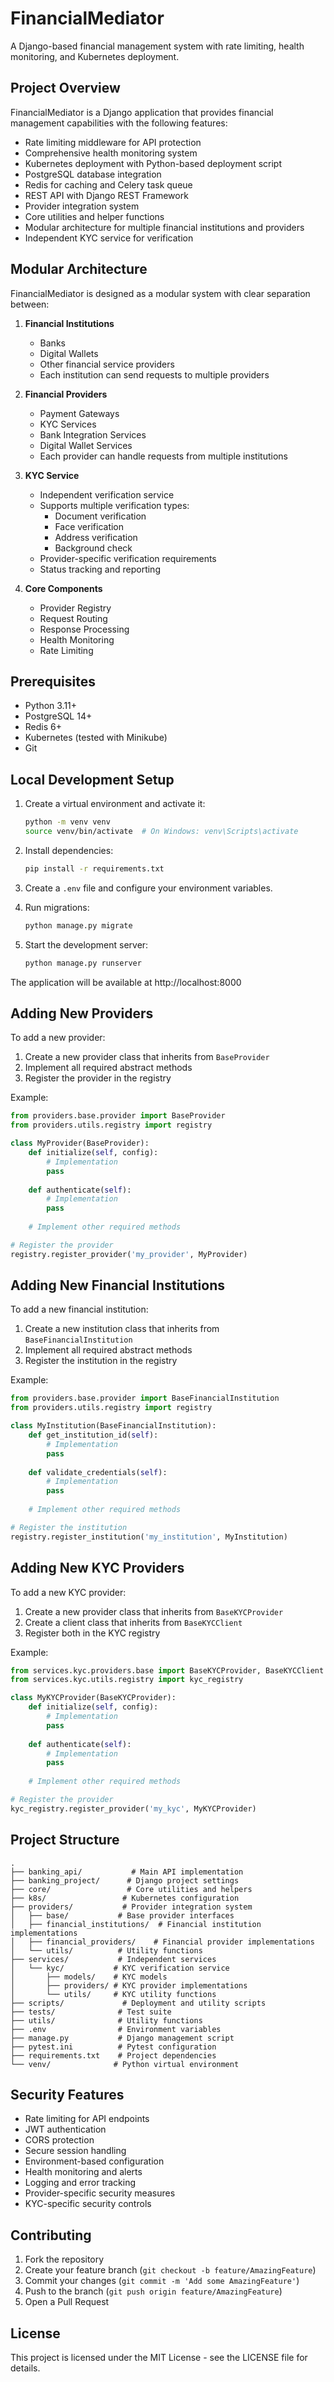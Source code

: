 # FinancialMediator

A Django-based financial management system with rate limiting, health monitoring, and Kubernetes deployment.

## Project Overview

FinancialMediator is a Django application that provides financial management capabilities with the following features:

- Rate limiting middleware for API protection
- Comprehensive health monitoring system
- Kubernetes deployment with Python-based deployment script
- PostgreSQL database integration
- Redis for caching and Celery task queue
- REST API with Django REST Framework
- Provider integration system
- Core utilities and helper functions
- Modular architecture for multiple financial institutions and providers
- Independent KYC service for verification

## Modular Architecture

FinancialMediator is designed as a modular system with clear separation between:

1. **Financial Institutions**
   - Banks
   - Digital Wallets
   - Other financial service providers
   - Each institution can send requests to multiple providers

2. **Financial Providers**
   - Payment Gateways
   - KYC Services
   - Bank Integration Services
   - Digital Wallet Services
   - Each provider can handle requests from multiple institutions

3. **KYC Service**
   - Independent verification service
   - Supports multiple verification types:
     - Document verification
     - Face verification
     - Address verification
     - Background check
   - Provider-specific verification requirements
   - Status tracking and reporting

4. **Core Components**
   - Provider Registry
   - Request Routing
   - Response Processing
   - Health Monitoring
   - Rate Limiting

## Prerequisites

- Python 3.11+
- PostgreSQL 14+
- Redis 6+
- Kubernetes (tested with Minikube)
- Git

## Local Development Setup

1. Create a virtual environment and activate it:
   ```bash
   python -m venv venv
   source venv/bin/activate  # On Windows: venv\Scripts\activate
   ```

2. Install dependencies:
   ```bash
   pip install -r requirements.txt
   ```

3. Create a `.env` file and configure your environment variables.

4. Run migrations:
   ```bash
   python manage.py migrate
   ```

5. Start the development server:
   ```bash
   python manage.py runserver
   ```

The application will be available at http://localhost:8000

## Adding New Providers

To add a new provider:

1. Create a new provider class that inherits from `BaseProvider`
2. Implement all required abstract methods
3. Register the provider in the registry

Example:
```python
from providers.base.provider import BaseProvider
from providers.utils.registry import registry

class MyProvider(BaseProvider):
    def initialize(self, config):
        # Implementation
        pass
    
    def authenticate(self):
        # Implementation
        pass
    
    # Implement other required methods

# Register the provider
registry.register_provider('my_provider', MyProvider)
```

## Adding New Financial Institutions

To add a new financial institution:

1. Create a new institution class that inherits from `BaseFinancialInstitution`
2. Implement all required abstract methods
3. Register the institution in the registry

Example:
```python
from providers.base.provider import BaseFinancialInstitution
from providers.utils.registry import registry

class MyInstitution(BaseFinancialInstitution):
    def get_institution_id(self):
        # Implementation
        pass
    
    def validate_credentials(self):
        # Implementation
        pass
    
    # Implement other required methods

# Register the institution
registry.register_institution('my_institution', MyInstitution)
```

## Adding New KYC Providers

To add a new KYC provider:

1. Create a new provider class that inherits from `BaseKYCProvider`
2. Create a client class that inherits from `BaseKYCClient`
3. Register both in the KYC registry

Example:
```python
from services.kyc.providers.base import BaseKYCProvider, BaseKYCClient
from services.kyc.utils.registry import kyc_registry

class MyKYCProvider(BaseKYCProvider):
    def initialize(self, config):
        # Implementation
        pass
    
    def authenticate(self):
        # Implementation
        pass
    
    # Implement other required methods

# Register the provider
kyc_registry.register_provider('my_kyc', MyKYCProvider)
```

## Project Structure

```
.
├── banking_api/           # Main API implementation
├── banking_project/      # Django project settings
├── core/                 # Core utilities and helpers
├── k8s/                 # Kubernetes configuration
├── providers/           # Provider integration system
│   ├── base/           # Base provider interfaces
│   ├── financial_institutions/  # Financial institution implementations
│   ├── financial_providers/    # Financial provider implementations
│   └── utils/          # Utility functions
├── services/           # Independent services
│   └── kyc/           # KYC verification service
│       ├── models/    # KYC models
│       ├── providers/ # KYC provider implementations
│       └── utils/     # KYC utility functions
├── scripts/             # Deployment and utility scripts
├── tests/              # Test suite
├── utils/              # Utility functions
├── .env                # Environment variables
├── manage.py           # Django management script
├── pytest.ini          # Pytest configuration
├── requirements.txt    # Project dependencies
└── venv/              # Python virtual environment
```

## Security Features

- Rate limiting for API endpoints
- JWT authentication
- CORS protection
- Secure session handling
- Environment-based configuration
- Health monitoring and alerts
- Logging and error tracking
- Provider-specific security measures
- KYC-specific security controls

## Contributing

1. Fork the repository
2. Create your feature branch (`git checkout -b feature/AmazingFeature`)
3. Commit your changes (`git commit -m 'Add some AmazingFeature'`)
4. Push to the branch (`git push origin feature/AmazingFeature`)
5. Open a Pull Request

## License

This project is licensed under the MIT License - see the LICENSE file for details.